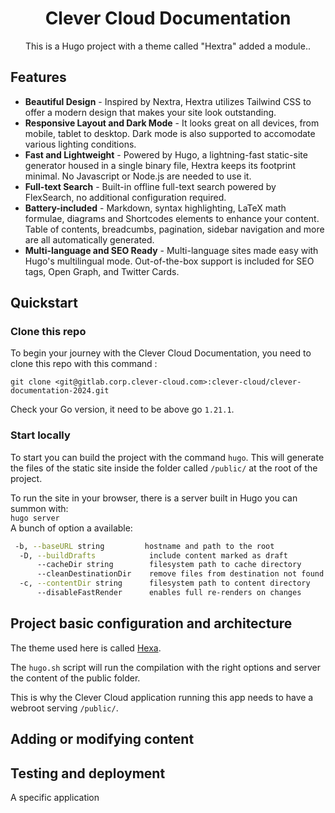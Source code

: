 <div align="center">
  <h1 align="center">Clever Cloud Documentation</h1>
  <p align="center">
This is a Hugo project with a theme called "Hextra" added a module..</p>
</div>

## Features

- **Beautiful Design** - Inspired by Nextra, Hextra utilizes Tailwind CSS to offer a modern design that makes your site look outstanding.
- **Responsive Layout and Dark Mode** - It looks great on all devices, from mobile, tablet to desktop. Dark mode is also supported to accomodate various lighting conditions.
- **Fast and Lightweight** - Powered by Hugo, a lightning-fast static-site generator housed in a single binary file, Hextra keeps its footprint minimal. No Javascript or Node.js are needed to use it.
- **Full-text Search** - Built-in offline full-text search powered by FlexSearch, no additional configuration required.
- **Battery-included** - Markdown, syntax highlighting, LaTeX math formulae, diagrams and Shortcodes elements to enhance your content. Table of contents, breadcumbs, pagination, sidebar navigation and more are all automatically generated.
- **Multi-language and SEO Ready** - Multi-language sites made easy with Hugo's multilingual mode. Out-of-the-box support is included for SEO tags, Open Graph, and Twitter Cards.

## Quickstart

### Clone this repo

To begin your journey with the Clever Cloud Documentation, you need to clone this repo with this command :

`git clone <git@gitlab.corp.clever-cloud.com>:clever-cloud/clever-documentation-2024.git`

Check your Go version, it need to be above go `1.21.1`.

### Start locally

To start you can build the project with the command `hugo`. This will generate the files of the static site inside the folder called `/public/` at the root of the project.

To run the site in your browser, there is a server built in Hugo you can summon with:  
`hugo server`  
A bunch of option a available:

```bash
 -b, --baseURL string         hostname and path to the root
  -D, --buildDrafts            include content marked as draft
      --cacheDir string        filesystem path to cache directory
      --cleanDestinationDir    remove files from destination not found in static directories
  -c, --contentDir string      filesystem path to content directory
      --disableFastRender      enables full re-renders on changes
```

## Project basic configuration and architecture

The theme used here is called [Hexa](https://imfing.github.io/hextra/).

The `hugo.sh` script will run the compilation with the right options and server the content of the public folder.

This is why the Clever Cloud application running this app needs to have a webroot serving `/public/`.

## Adding or modifying content



## Testing and deployment

A specific application 